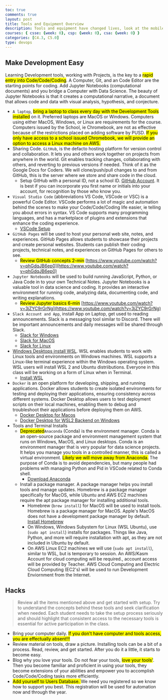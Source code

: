 ```yaml
---
toc: true
comments: true
layout: post
title: Tools and Equipment Overview
description: Tools and equipment have changed lives, look at the mobile phone.  Tools, equipment, with the addition of coding can make you immensely more successful in any field.
courses: { csse: {week: 0}, csp: {week: 0}, csa: {week: 0} }
categories: [C4.3, C5.0]
type: devops
---
```


## Make Development Easy
Learning Development tools, working with Projects, is the key to a <mark>rapid entry into Code/Code/Coding</mark>.  A Computer, Git, and an Code Editor are the starting points for coding.  Add Jupyter Notebooks (computational documents) and you bridge a Computer with Data Science.  The beauty of Jupyter Notebooks is that it creates a computational narrative, a document that allows code and data with visual analysis, hypothesis, and conjecture.

- `A laptop`, <mark>bring a laptop to class every day with the Development Tools installed</mark> on it.  Preferred laptops are MacOS or Windows.  Computers using either MacOS, Windows, or Linux are requirements for the course.  Computers issued by the School, ie Chromebook, are not as effective because of the restrictions placed on adding software by PUSD.  <mark>If you only have access to a school issued Chromebook, we will provide an option to access a Linux machine on AWS.</mark>
- Sharing Code. `GitHub`, is the defacto hosting platform for version control and collaboration. It lets you and others work together on projects from anywhere in the world.  Git enables tracking changes, collaborating with others, and reverting to previous versions if needed.  Think of it as the Google Docs for Coders. We will clone/push/pull changes to and from GitHub, this is the server where we store and share code in the cloud. 
   - Setup GitHub with a personal ID, not a school ID.  [GitHub Account](https://docs.github.com/en/get-started/onboarding/getting-started-with-your-github-account).  It is best if you can incorporate you first name or initials into your account, for recognition by those who know you. 
- `Visual Studio Code` (abbreviations VS Code, VSCode or VSC) is a powerful Code Editor.  VSCode performs a lot of magic and automation behind the scenes to make your Code/Code/Coding life easier, ie telling you about errors in syntax.  VS Code supports many programming languages, and has a marketplace of plugins and extensions that enhance the coding experience.
   - [VSCode Setup](https://code.visualstudio.com/learn/get-started/basics.)
- `GitHub Pages` will be used to host your personal web site, notes, and experiences. GitHub Pages allows students to showcase their projects and create personal websites. Students can publish their coding projects, technical notes, and experiences on GitHub Pages for others to see. 
   - <mark>Review GitHub concepts 2-min</mark> [https://www.youtube.com/watch?v=phGdqJB6ep0](https://www.youtube.com/watch?v=phGdqJB6ep0)
- `Jupyter Notebooks` will be used to build running JavaScript, Python, or Java Code in to your own Technical Notes. Jupyter Notebooks is a valuable tool in data science and coding. It provides an interactive environment for running code, analyzing data, documenting code, and writing explanations. 
   - <mark>Review Jupyter basics 6-min</mark> [https://www.youtube.com/watch?v=3jZYC9rGrNg](https://www.youtube.com/watch?v=3jZYC9rGrNg)
- `Slack Account and App`, install App on Laptop, get used to reading announcements. Slack is a messaging tool similar to Discord. There will be important announcements and daily messages will be shared through Slack.
    - [Slack for Windows](https://slack.com/downloads/windows)
    - [Slack for MacOS](https://slack.com/intl/en-in/downloads/mac)
    - [Slack for Linux](https://slack.com/intl/en-gb/downloads/linux)
- [Windows Desktops install WSL](https://learn.microsoft.com/en-us/windows/wsl/install).  WSL enables students to work with Linux tools and environments on Windows machines.  WSL supports a Linux-like terminal experience within the Windows operating system.   WSL users will install WSL 2 and Ubuntu distriibutions.   Everyone in this class will be working on a form of Linux when in Terminal. 
   - [Install WSL](https://learn.microsoft.com/en-us/windows/wsl/install)
- `Docker` is an open platform for developing, shipping, and running applications. Docker allows students to create isolated environments for testing and deploying their applications, ensuring consistency across different systems. Docker Desktop allows users to test deployment scripts on their local machines, enabling them to debug and troubleshoot their applications before deploying them on AWS.
    - [Docker Desktop for Macos](https://docs.docker.com/desktop/install/mac-install/)  
    - [Docker Desktop for WSL2 Backend on Windows](https://docs.docker.com/desktop/wsl/#:~:text=With%20Docker%20Desktop%20running%20on,to%20improve%20the%20resource%20consumption.)
- Tools and Terminal Installs
   - <mark>Deprecated</mark>`Anaconda` (Conda) is the environment manager.  Conda is an open-source package and environment management system that runs on Windows, MacOS, and Linux desktops.   Conda is an environment manager that is very popular for data science projects. It helps you manage you tools in a controlled manner, this is called a virtual environment.  <mark>Likely we will move away from Anaconda.</mark>  The purpose of Conda is to avoid dependencies, but many people had problems with managing Python and Pid in VSCode related to Conda shell.
      - [Download Anaconda](https://www.anaconda.com/download)
   - Install a package manager.  A package manager helps you install tools and manage updates.  Homebrew is a package manager specifically for MacOS, while Ubuntu and AWS EC2 machines require the apt package manager for installing additional tools.
      - Homebrew (```brew install```) for MacOS will be used to install tools.  Homebrew is a package manager for MacOS.  Apple's MacOS does not have a development package manager by default. [Install Homebrew](https://brew.sh/)
      - On Windows, Windows Subystem for Linux (WSL Ubuntu), use (```sudo apt install```) installs for packages.  Things like Java, Python, and more will require installation with apt, as they are not included in Ubuntu by default.
      - On AWS Linux EC2 machines we will use (```sudo apt install```), similar to WSL, but is temporary to session. An AWS/Kasm Account for cloud computing will be required., account access will be provided by Teacher.  AWS Cloud Computing and Electric Cloud Computing (EC2's) will be used to run Development Enviornment from the Internet.

## Hacks
> Review all the items mentioned above and get started with setup.   Try to understand the concepts behind these tools and seek clarification when needed. Each student needs to take the setup process seriously and should highlight that consistent access to the necessary tools is essential for active participation in the class.
- Bring your computer daily. <mark>If you don't have computer and tools access, you are effectually absent!!!</mark>
- Review material on tools, draw a picture.  Installing tools can be a bit of a process.  Read, review, and get started.  After you do it a little, it starts to become easy.
- Blog why you love your tools.  Do not fear your tools, <mark>love your tools'</mark>. Then you become familiar and proficient in using your tools, they become extensions of your abilities and empower you to accomplish Code/Code/Coding tasks more efficiently.
- <mark>Add yourself to Users Database. </mark> We need you registered so we know how to support you best.  This registration will be used for automation now and through the year. 
